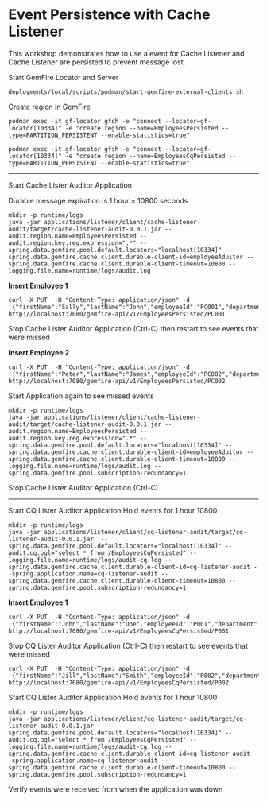 # Event Persistence with Cache Listener

This workshop demonstrates how to use a event for Cache Listener and Cache Listener are persisted to prevent message lost.


Start GemFire Locator and Server

```shell
deployments/local/scripts/podman/start-gemfire-external-clients.sh
```


Create region in GemFire

```shell
podman exec -it gf-locator gfsh -e "connect --locator=gf-locator[10334]" -e "create region --name=EmployeesPersisted --type=PARTITION_PERSISTENT --enable-statistics=true"
```

```shell
podman exec -it gf-locator gfsh -e "connect --locator=gf-locator[10334]" -e "create region --name=EmployeesCqPersisted --type=PARTITION_PERSISTENT --enable-statistics=true"
```

-------------

Start Cache Lister Auditor Application

Durable message expiration is 1 hour = 10800 seconds

```shell
mkdir -p runtime/logs
java -jar applications/listener/client/cache-listener-audit/target/cache-listener-audit-0.0.1.jar --audit.region.name=EmployeesPersisted --audit.region.key.reg.expression=".*" --spring.data.gemfire.pool.default.locators="localhost[10334]" --spring.data.gemfire.cache.client.durable-client-id=employeeAduitor --spring.data.gemfire.cache.client.durable-client-timeout=10800 --logging.file.name=runtime/logs/audit.log
```

**Insert Employee 1**

```shell
curl -X PUT  -H "Content-Type: application/json" -d '{"firstName":"Sally","lastName":"John","employeeId":"PC001","department":"Engineering","salary":85500}' http://localhost:7080/gemfire-api/v1/EmployeesPersisted/PC001
```

Stop Cache Lister Auditor Application (Ctrl-C) then restart to see events that were missed

**Insert Employee 2**

```shell
curl -X PUT  -H "Content-Type: application/json" -d '{"firstName":"Peter","lastName":"James","employeeId":"PC002","department":"Engineering","salary":85200}' http://localhost:7080/gemfire-api/v1/EmployeesPersisted/PC002
```

Start Application again to see missed events

```shell
mkdir -p runtime/logs
java -jar applications/listener/client/cache-listener-audit/target/cache-listener-audit-0.0.1.jar --audit.region.name=EmployeesPersisted --audit.region.key.reg.expression=".*" --spring.data.gemfire.pool.default.locators="localhost[10334]" --spring.data.gemfire.cache.client.durable-client-id=employeeAduitor --spring.data.gemfire.cache.client.durable-client-timeout=10800 --logging.file.name=runtime/logs/audit.log --spring.data.gemfire.pool.subscription-redundancy=1
```

Stop Cache Lister Auditor Application (Ctrl-C)

-------------

Start CQ Lister Auditor Application Hold events for 1 hour 10800

```shell
mkdir -p runtime/logs
java -jar applications/listener/client/cq-listener-audit/target/cq-listener-audit-0.0.1.jar  --spring.data.gemfire.pool.default.locators="localhost[10334]" --audit.cq.oql="select * from /EmployeesCqPersisted" --logging.file.name=runtime/logs/audit-cq.log --spring.data.gemfire.cache.client.durable-client-id=cq-listener-audit --spring.application.name=cq-listener-audit --spring.data.gemfire.cache.client.durable-client-timeout=10800 --spring.data.gemfire.pool.subscription-redundancy=1
```

**Insert Employee 1**

```shell
curl -X PUT  -H "Content-Type: application/json" -d '{"firstName":"John","lastName":"Doe","employeeId":"P001","department":"Engineering","salary":85000}' http://localhost:7080/gemfire-api/v1/EmployeesCqPersisted/P001
```

Stop CQ Lister Auditor Application (Ctrl-C) then restart to see events that were missed

```shell
curl -X PUT  -H "Content-Type: application/json" -d '{"firstName":"Jill","lastName":"Smith","employeeId":"P002","department":"Engineering","salary":85000}' http://localhost:7080/gemfire-api/v1/EmployeesCqPersisted/P002
```

Start CQ Lister Auditor Application Hold events for 1 hour 10800

```shell
mkdir -p runtime/logs
java -jar applications/listener/client/cq-listener-audit/target/cq-listener-audit-0.0.1.jar  --spring.data.gemfire.pool.default.locators="localhost[10334]" --audit.cq.oql="select * from /EmployeesCqPersisted" --logging.file.name=runtime/logs/audit-cq.log --spring.data.gemfire.cache.client.durable-client-id=cq-listener-audit --spring.application.name=cq-listener-audit --spring.data.gemfire.cache.client.durable-client-timeout=10800 --spring.data.gemfire.pool.subscription-redundancy=1
````


Verify events were received from when the application was down
